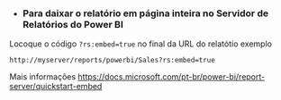 * ### Para daixar o relatório em página inteira no Servidor de Relatórios do Power BI

Locoque o código ```?rs:embed=true``` no final da URL do relatótio exemplo

```http://myserver/reports/powerbi/Sales?rs:embed=true```

Mais informações https://docs.microsoft.com/pt-br/power-bi/report-server/quickstart-embed
